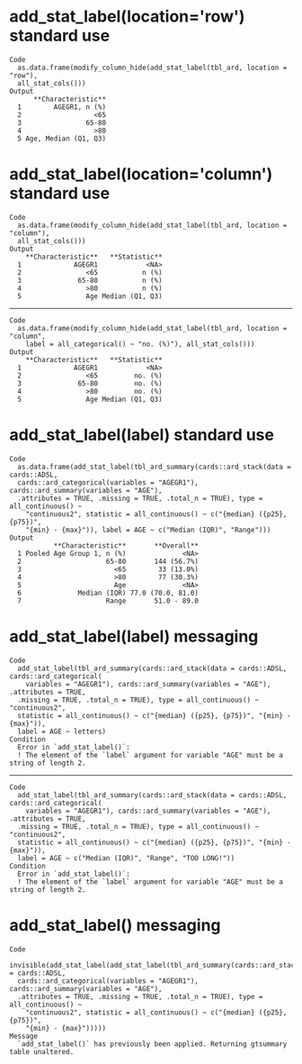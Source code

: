 # add_stat_label(location='row') standard use

    Code
      as.data.frame(modify_column_hide(add_stat_label(tbl_ard, location = "row"),
      all_stat_cols()))
    Output
          **Characteristic**
      1        AGEGR1, n (%)
      2                  <65
      3                65-80
      4                  >80
      5 Age, Median (Q1, Q3)

# add_stat_label(location='column') standard use

    Code
      as.data.frame(modify_column_hide(add_stat_label(tbl_ard, location = "column"),
      all_stat_cols()))
    Output
        **Characteristic**   **Statistic**
      1             AGEGR1            <NA>
      2                <65           n (%)
      3              65-80           n (%)
      4                >80           n (%)
      5                Age Median (Q1, Q3)

---

    Code
      as.data.frame(modify_column_hide(add_stat_label(tbl_ard, location = "column",
        label = all_categorical() ~ "no. (%)"), all_stat_cols()))
    Output
        **Characteristic**   **Statistic**
      1             AGEGR1            <NA>
      2                <65         no. (%)
      3              65-80         no. (%)
      4                >80         no. (%)
      5                Age Median (Q1, Q3)

# add_stat_label(label) standard use

    Code
      as.data.frame(add_stat_label(tbl_ard_summary(cards::ard_stack(data = cards::ADSL,
      cards::ard_categorical(variables = "AGEGR1"), cards::ard_summary(variables = "AGE"),
      .attributes = TRUE, .missing = TRUE, .total_n = TRUE), type = all_continuous() ~
        "continuous2", statistic = all_continuous() ~ c("{median} ({p25}, {p75})",
        "{min} - {max}")), label = AGE ~ c("Median (IQR)", "Range")))
    Output
               **Characteristic**       **Overall**
      1 Pooled Age Group 1, n (%)              <NA>
      2                     65-80       144 (56.7%)
      3                       <65        33 (13.0%)
      4                       >80        77 (30.3%)
      5                       Age              <NA>
      6              Median (IQR) 77.0 (70.0, 81.0)
      7                     Range       51.0 - 89.0

# add_stat_label(label) messaging

    Code
      add_stat_label(tbl_ard_summary(cards::ard_stack(data = cards::ADSL, cards::ard_categorical(
        variables = "AGEGR1"), cards::ard_summary(variables = "AGE"), .attributes = TRUE,
      .missing = TRUE, .total_n = TRUE), type = all_continuous() ~ "continuous2",
      statistic = all_continuous() ~ c("{median} ({p25}, {p75})", "{min} - {max}")),
      label = AGE ~ letters)
    Condition
      Error in `add_stat_label()`:
      ! The element of the `label` argument for variable "AGE" must be a string of length 2.

---

    Code
      add_stat_label(tbl_ard_summary(cards::ard_stack(data = cards::ADSL, cards::ard_categorical(
        variables = "AGEGR1"), cards::ard_summary(variables = "AGE"), .attributes = TRUE,
      .missing = TRUE, .total_n = TRUE), type = all_continuous() ~ "continuous2",
      statistic = all_continuous() ~ c("{median} ({p25}, {p75})", "{min} - {max}")),
      label = AGE ~ c("Median (IQR)", "Range", "TOO LONG!"))
    Condition
      Error in `add_stat_label()`:
      ! The element of the `label` argument for variable "AGE" must be a string of length 2.

# add_stat_label() messaging

    Code
      invisible(add_stat_label(add_stat_label(tbl_ard_summary(cards::ard_stack(data = cards::ADSL,
      cards::ard_categorical(variables = "AGEGR1"), cards::ard_summary(variables = "AGE"),
      .attributes = TRUE, .missing = TRUE, .total_n = TRUE), type = all_continuous() ~
        "continuous2", statistic = all_continuous() ~ c("{median} ({p25}, {p75})",
        "{min} - {max}")))))
    Message
      `add_stat_label()` has previously been applied. Returning gtsummary table unaltered.

